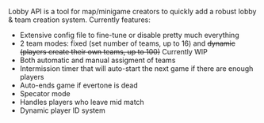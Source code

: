 Lobby API is a tool for map/minigame creators to quickly add a robust lobby & team creation system. Currently features:

* Extensive config file to fine-tune or disable pretty much everything
* 2 team modes: fixed (set number of teams, up to 16) and ~~dynamic (players create their own teams, up to 100)~~ Currently WIP
* Both automatic and manual assigment of teams
* Intermission timer that will auto-start the next game if there are enough players
* Auto-ends game if evertone is dead
* Specator mode
* Handles players who leave mid match
* Dynamic player ID system
